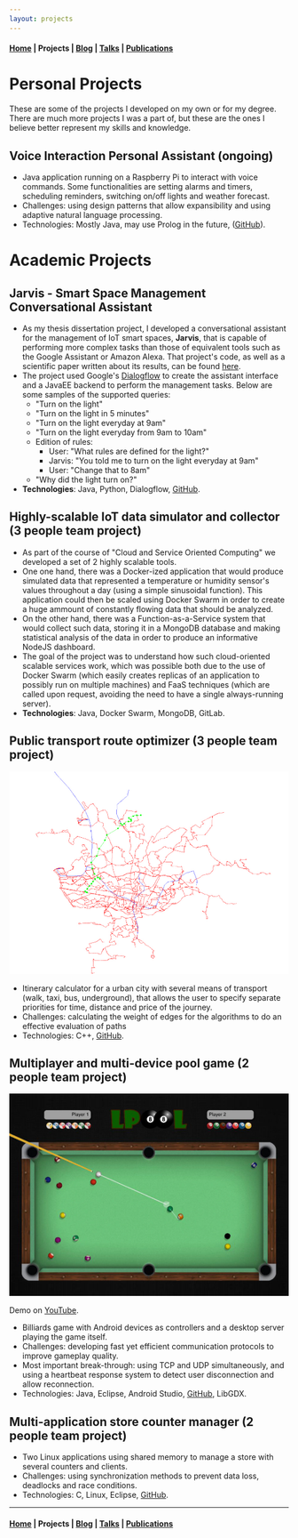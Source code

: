 ```yaml
---
layout: projects
---
```


#### [Home](/) | Projects | [Blog](/blog) | [Talks](/talks) | [Publications](/publications)

# Personal Projects

These are some of the projects I developed on my own or for my degree. There are much more projects I was a part of, but these are the ones I believe better represent my skills and knowledge.

## Voice Interaction Personal Assistant (ongoing)

* Java application running on a Raspberry Pi to interact with voice commands. Some functionalities are setting alarms and timers, scheduling reminders, switching on/off lights and weather forecast.
* Challenges: using design patterns that allow expansibility and using adaptive natural language processing.
* Technologies: Mostly Java, may use Prolog in the future, ([GitHub](https://github.com/andrelago13/JARVIS-Pi)).

# Academic Projects

## Jarvis - Smart Space Management Conversational Assistant

* As my thesis dissertation project, I developed a conversational assistant for the management of IoT smart spaces, **Jarvis**,  that is capable of performing more complex tasks than those of equivalent tools such as the Google Assistant or Amazon Alexa. That project's code, as well as a scientific paper written about its results, can be found [here](https://github.com/andrelago13/jarvis).
* The project used Google's [Dialogflow](https://dialogflow.com/) to create the assistant interface and a JavaEE backend to perform the management tasks. Below are some samples of the supported queries:
    * "Turn on the light"
    * "Turn on the light in 5 minutes"
    * "Turn on the light everyday at 9am"
    * "Turn on the light everyday from 9am to 10am"
    * Edition of rules:
        * User: "What rules are defined for the light?"
        * Jarvis: "You told me to turn on the light everyday at 9am"
        * User: "Change that to 8am"
    * "Why did the light turn on?"
* **Technologies**: Java, Python, Dialogflow, [GitHub](https://github.com/andrelago13/jarvis).

## Highly-scalable IoT data simulator and collector (3 people team project)

* As part of the course of "Cloud and Service Oriented Computing" we developed a set of 2 highly scalable tools.
* One one hand, there was a Docker-ized application that would produce simulated data that represented a temperature or humidity sensor's values throughout a day (using a simple sinusoidal function). This application could then be scaled using Docker Swarm in order to create a huge ammount of constantly flowing data that should be analyzed.
* On the other hand, there was a Function-as-a-Service system that would collect such data, storing it in a MongoDB database and making statistical analysis of the data in order to produce an informative NodeJS dashboard.
* The goal of the project was to understand how such cloud-oriented scalable services work, which was possible both due to the use of Docker Swarm (which easily creates replicas of an application to possibly run on multiple machines) and FaaS techniques (which are called upon request, avoiding the need to have a single always-running server).
* **Technologies**: Java, Docker Swarm, MongoDB, GitLab.

## Public transport route optimizer (3 people team project)

![CAL](/assets/images/cal.jpg)

* Itinerary calculator for a urban city with several means of transport (walk, taxi, bus, underground), that allows the user to specify separate priorities for time, distance and price of the journey.
* Challenges: calculating the weight of edges for the algorithms to do an effective evaluation of paths
* Technologies: C++, [GitHub](https://github.com/gtugablue/CAL-Planeamento-de-itinerarios-multimodais).

## Multiplayer and multi-device pool game (2 people team project)

![LPOOL](/assets/images/lpool.jpg)

Demo on [YouTube](https://www.youtube.com/watch?v=Hgp11t09ssc).

* Billiards game with Android devices as controllers and a desktop server playing the game itself.
* Challenges: developing fast yet efficient communication protocols to improve gameplay quality.
* Most important break-through: using TCP and UDP simultaneously, and using a heartbeat response system to detect user disconnection and allow reconnection.
* Technologies: Java, Eclipse, Android Studio, [GitHub](https://github.com/gtugablue/LPOOL), LibGDX.

## Multi-application store counter manager (2 people team project)

* Two Linux applications using shared memory to manage a store with several counters and clients.
* Challenges: using synchronization methods to prevent data loss, deadlocks and race conditions.
* Technologies: C, Linux, Eclipse, [GitHub](https://github.com/gtugablue/SOPE-Loja-Virtual).

---

#### [Home](/) | Projects | [Blog](/blog) | [Talks](/talks) | [Publications](/publications)